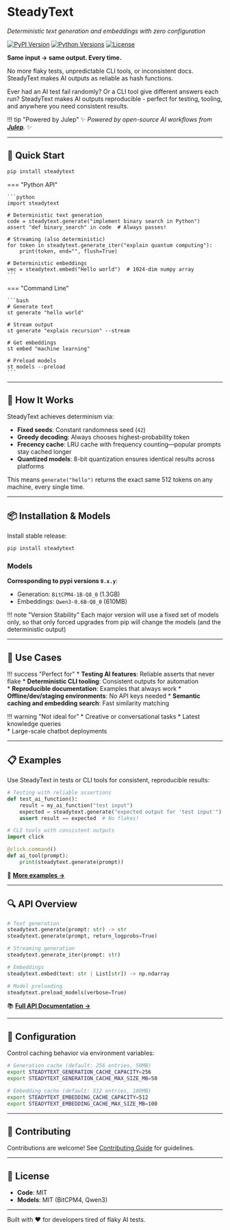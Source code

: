 # SteadyText

*Deterministic text generation and embeddings with zero configuration*

[![PyPI Version](https://img.shields.io/pypi/v/steadytext.svg)](https://pypi.org/project/steadytext/)
[![Python Versions](https://img.shields.io/pypi/pyversions/steadytext.svg)](https://pypi.org/project/steadytext/)
[![License](https://img.shields.io/badge/License-MIT-blue.svg)](https://github.com/julep-ai/steadytext/blob/main/LICENSE)

**Same input → same output. Every time.**

No more flaky tests, unpredictable CLI tools, or inconsistent docs. SteadyText makes AI outputs as reliable as hash functions.

Ever had an AI test fail randomly? Or a CLI tool give different answers each run? SteadyText makes AI outputs reproducible - perfect for testing, tooling, and anywhere you need consistent results.

!!! tip "Powered by Julep"
    ✨ _Powered by open-source AI workflows from [**Julep**](https://julep.ai)._ ✨

---

## 🚀 Quick Start

```bash
pip install steadytext
```

=== "Python API"

    ```python
    import steadytext

    # Deterministic text generation
    code = steadytext.generate("implement binary search in Python")
    assert "def binary_search" in code  # Always passes!

    # Streaming (also deterministic)
    for token in steadytext.generate_iter("explain quantum computing"):
        print(token, end="", flush=True)

    # Deterministic embeddings
    vec = steadytext.embed("Hello world")  # 1024-dim numpy array
    ```

=== "Command Line"

    ```bash
    # Generate text
    st generate "hello world"

    # Stream output  
    st generate "explain recursion" --stream

    # Get embeddings
    st embed "machine learning"

    # Preload models
    st models --preload
    ```

---

## 🔧 How It Works

SteadyText achieves determinism via:

* **Fixed seeds**: Constant randomness seed (`42`)
* **Greedy decoding**: Always chooses highest-probability token
* **Frecency cache**: LRU cache with frequency counting—popular prompts stay cached longer
* **Quantized models**: 8-bit quantization ensures identical results across platforms

This means `generate("hello")` returns the exact same 512 tokens on any machine, every single time.

---

## 📦 Installation & Models

Install stable release:

```bash
pip install steadytext
```

### Models

**Corresponding to pypi versions `0.x.y`**:

* Generation: `BitCPM4-1B-Q8_0` (1.3GB)
* Embeddings: `Qwen3-0.6B-Q8_0` (610MB)

!!! note "Version Stability"
    Each major version will use a fixed set of models only, so that only forced upgrades from pip will change the models (and the deterministic output)

---

## 🎯 Use Cases

!!! success "Perfect for"
    * **Testing AI features**: Reliable asserts that never flake
    * **Deterministic CLI tooling**: Consistent outputs for automation  
    * **Reproducible documentation**: Examples that always work
    * **Offline/dev/staging environments**: No API keys needed
    * **Semantic caching and embedding search**: Fast similarity matching

!!! warning "Not ideal for"
    * Creative or conversational tasks
    * Latest knowledge queries  
    * Large-scale chatbot deployments

---

## 📋 Examples

Use SteadyText in tests or CLI tools for consistent, reproducible results:

```python
# Testing with reliable assertions
def test_ai_function():
    result = my_ai_function("test input")
    expected = steadytext.generate("expected output for 'test input'")
    assert result == expected  # No flakes!

# CLI tools with consistent outputs
import click

@click.command()
def ai_tool(prompt):
    print(steadytext.generate(prompt))
```

📂 **[More examples →](examples/)**

---

## 🔍 API Overview

```python
# Text generation
steadytext.generate(prompt: str) -> str
steadytext.generate(prompt, return_logprobs=True)

# Streaming generation
steadytext.generate_iter(prompt: str)

# Embeddings
steadytext.embed(text: str | List[str]) -> np.ndarray

# Model preloading
steadytext.preload_models(verbose=True)
```

📚 **[Full API Documentation →](api/)**

---

## 🔧 Configuration

Control caching behavior via environment variables:

```bash
# Generation cache (default: 256 entries, 50MB)
export STEADYTEXT_GENERATION_CACHE_CAPACITY=256
export STEADYTEXT_GENERATION_CACHE_MAX_SIZE_MB=50

# Embedding cache (default: 512 entries, 100MB)
export STEADYTEXT_EMBEDDING_CACHE_CAPACITY=512
export STEADYTEXT_EMBEDDING_CACHE_MAX_SIZE_MB=100
```

---

## 🤝 Contributing

Contributions are welcome! See [Contributing Guide](contributing.md) for guidelines.

---

## 📄 License

* **Code**: MIT
* **Models**: MIT (BitCPM4, Qwen3)

---

Built with ❤️ for developers tired of flaky AI tests.